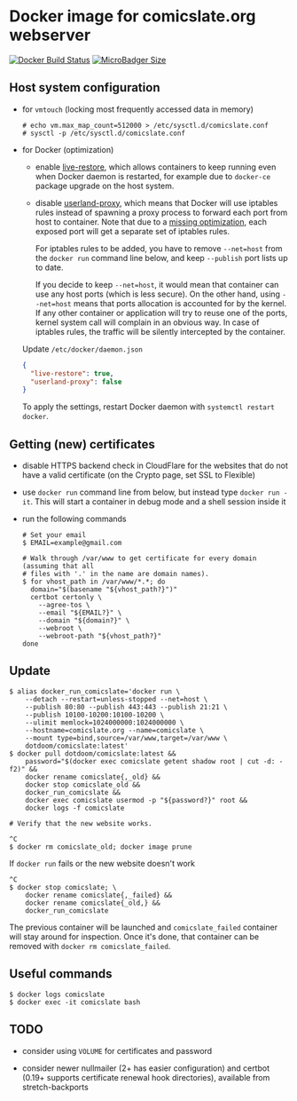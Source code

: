 # Docker image for comicslate.org webserver

[![Docker Build Status](https://img.shields.io/docker/build/dotdoom/comicslate.svg)](https://hub.docker.com/r/dotdoom/comicslate/builds/)
[![MicroBadger Size](https://img.shields.io/microbadger/image-size/dotdoom/comicslate.svg)](https://hub.docker.com/r/dotdoom/comicslate/tags/)

## Host system configuration

* for `vmtouch` (locking most frequently accessed data in memory)

  ```
  # echo vm.max_map_count=512000 > /etc/sysctl.d/comicslate.conf
  # sysctl -p /etc/sysctl.d/comicslate.conf
  ```

* for Docker (optimization)

  * enable [live-restore](
    https://docs.docker.com/config/containers/live-restore/), which allows
    containers to keep running even when Docker daemon is restarted, for example
    due to `docker-ce` package upgrade on the host system.

  * disable [userland-proxy](https://docs.docker.com/v1.7/articles/networking/),
    which means that Docker will use iptables rules instead of spawning a
    proxy process to forward each port from host to container. Note that due to
    a [missing optimization](https://github.com/moby/moby/issues/11185), each
    exposed port will get a separate set of iptables rules.

    For iptables rules to be added, you have to remove `--net=host` from the
    `docker run` command line below, and keep `--publish` port lists up to date.

    If you decide to keep `--net=host`, it would mean that container can use any
    host ports (which is less secure). On the other hand, using `--net=host`
    means that ports allocation is accounted for by the kernel. If any other
    container or application will try to reuse one of the ports, kernel system
    call will complain in an obvious way. In case of iptables rules, the traffic
    will be silently intercepted by the container.

  Update `/etc/docker/daemon.json`

  ```json
  {
    "live-restore": true,
    "userland-proxy": false
  }
  ```

  To apply the settings, restart Docker daemon with `systemctl restart docker`.

## Getting (new) certificates

* disable HTTPS backend check in CloudFlare for the websites that do not have a
  valid certificate (on the Crypto page, set SSL to Flexible)

* use `docker run` command line from below, but instead type `docker run -it`.
  This will start a container in debug mode and a shell session inside it

* run the following commands

  ```shell
  # Set your email
  $ EMAIL=example@gmail.com

  # Walk through /var/www to get certificate for every domain (assuming that all
  # files with '.' in the name are domain names).
  $ for vhost_path in /var/www/*.*; do
    domain="$(basename "${vhost_path?}")"
    certbot certonly \
      --agree-tos \
      --email "${EMAIL?}" \
      --domain "${domain?}" \
      --webroot \
      --webroot-path "${vhost_path?}"
  done
  ```

## Update

```shell
$ alias docker_run_comicslate='docker run \
    --detach --restart=unless-stopped --net=host \
    --publish 80:80 --publish 443:443 --publish 21:21 \
    --publish 10100-10200:10100-10200 \
    --ulimit memlock=1024000000:1024000000 \
    --hostname=comicslate.org --name=comicslate \
    --mount type=bind,source=/var/www,target=/var/www \
    dotdoom/comicslate:latest'
$ docker pull dotdoom/comicslate:latest &&
    password="$(docker exec comicslate getent shadow root | cut -d: -f2)" &&
    docker rename comicslate{,_old} &&
    docker stop comicslate_old &&
    docker_run_comicslate &&
    docker exec comicslate usermod -p "${password?}" root &&
    docker logs -f comicslate

# Verify that the new website works.

^C
$ docker rm comicslate_old; docker image prune
```

If `docker run` fails or the new website doesn't work

```shell
^C
$ docker stop comicslate; \
    docker rename comicslate{,_failed} &&
    docker rename comicslate{_old,} &&
    docker_run_comicslate
```

The previous container will be launched and `comicslate_failed` container will
stay around for inspection. Once it's done, that container can be removed with
`docker rm comicslate_failed`.

## Useful commands

```shell
$ docker logs comicslate
$ docker exec -it comicslate bash
```

## TODO

* consider using `VOLUME` for certificates and password

* consider newer nullmailer (2+ has easier configuration) and certbot (0.19+
  supports certificate renewal hook directories), available from
  stretch-backports
